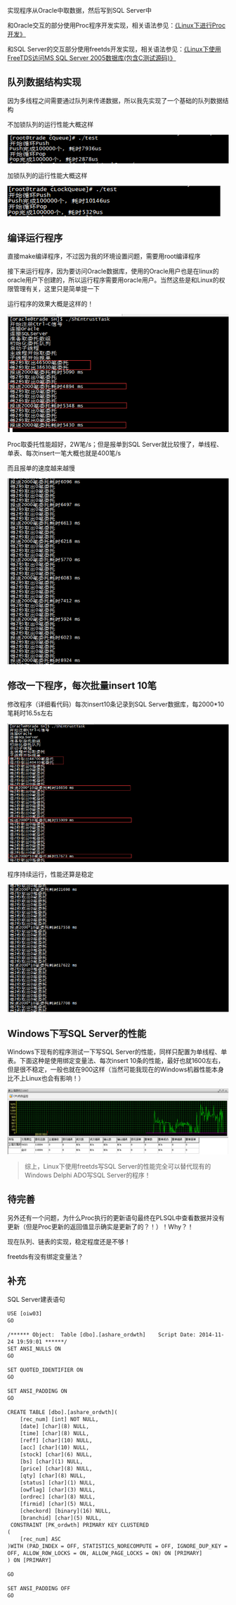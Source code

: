 实现程序从Oracle中取数据，然后写到SQL Server中

和Oracle交互的部分使用Proc程序开发实现，相关语法参见：[《Linux下进行Proc开发》](http://www.xumenger.com/linux-pc-20170516/)

和SQL Server的交互部分使用freetds开发实现，相关语法参见：[《Linux下使用FreeTDS访问MS SQL Server 2005数据库(包含C测试源码)》](http://blog.csdn.net/zhangm168/article/details/6859112)

## 队列数据结构实现

因为多线程之间需要通过队列来传递数据，所以我先实现了一个基础的队列数据结构

不加锁队列的运行性能大概这样

![image](./image/01.png)

加锁队列的运行性能大概这样

![image](./image/02.png)

## 编译运行程序

直接make编译程序，不过因为我的环境设置问题，需要用root编译程序

接下来运行程序，因为要访问Oracle数据库，使用的Oracle用户也是在linux的oracle用户下创建的，所以运行程序需要用oracle用户。当然这些是和Linux的权限管理有关，这里只是简单提一下

运行程序的效果大概是这样的！

![image](./image/03.png)

Proc取委托性能超好，2W笔/s；但是报单到SQL Server就比较慢了，单线程、单表、每次insert一笔大概也就是400笔/s

而且报单的速度越来越慢

![image](./image/04.png)

## 修改一下程序，每次批量insert 10笔

修改程序（详细看代码）每次insert10条记录到SQL Server数据库，每2000*10笔耗时16.5s左右

![image](./image/05.png)

程序持续运行，性能还算是稳定

![image](./image/06.png)

## Windows下写SQL Server的性能

Windows下现有的程序测试一下写SQL Server的性能，同样只配置为单线程、单表。下面这种是使用绑定变量法、每次insert 10条的性能，最好也就1600左右，但是很不稳定，一般也就在900这样（当然可能我现在的Windows机器性能本身比不上Linux也会有影响！）

![image](./image/07.png)

>综上，Linux下使用freetds写SQL Server的性能完全可以替代现有的Windows Delphi ADO写SQL Server的程序！

## 待完善

另外还有一个问题，为什么Proc执行的更新语句最终在PLSQL中查看数据并没有更新（但是Proc更新的返回值显示确实是更新了的？！）！Why？！

现在队列、链表的实现，稳定程度还是不够！

freetds有没有绑定变量法？

## 补充

SQL Server建表语句

```
USE [oiw03]
GO

/****** Object:  Table [dbo].[ashare_ordwth]    Script Date: 2014-11-24 19:59:01 ******/
SET ANSI_NULLS ON
GO

SET QUOTED_IDENTIFIER ON
GO

SET ANSI_PADDING ON
GO

CREATE TABLE [dbo].[ashare_ordwth](
	[rec_num] [int] NOT NULL,
	[date] [char](8) NULL,
	[time] [char](8) NULL,
	[reff] [char](10) NULL,
	[acc] [char](10) NULL,
	[stock] [char](6) NULL,
	[bs] [char](1) NULL,
	[price] [char](8) NULL,
	[qty] [char](8) NULL,
	[status] [char](1) NULL,
	[owflag] [char](3) NULL,
	[ordrec] [char](8) NULL,
	[firmid] [char](5) NULL,
	[checkord] [binary](16) NULL,
	[branchid] [char](5) NULL,
 CONSTRAINT [PK_ordwth] PRIMARY KEY CLUSTERED 
(
	[rec_num] ASC
)WITH (PAD_INDEX = OFF, STATISTICS_NORECOMPUTE = OFF, IGNORE_DUP_KEY = OFF, ALLOW_ROW_LOCKS = ON, ALLOW_PAGE_LOCKS = ON) ON [PRIMARY]
) ON [PRIMARY]

GO

SET ANSI_PADDING OFF
GO
```
